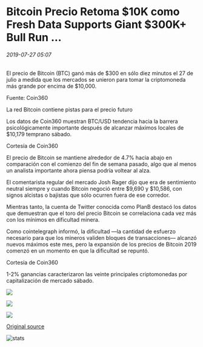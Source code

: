 # Bitcoin Precio Retoma $10K como Fresh Data Supports Giant $300K+ Bull Run ...

###### 2019-07-27 05:07

El precio de Bitcoin (BTC) ganó más de $300 en sólo diez minutos el 27 de julio a medida que los mercados se unieron para tomar la criptomoneda más grande por encima de $10,000.

Fuente: Coin360

La red Bitcoin contiene pistas para el precio futuro

Los datos de Coin360 muestran BTC/USD tendencia hacia la barrera psicológicamente importante después de alcanzar máximos locales de $10,179 temprano sábado.

Cortesía de Coin360

El precio de Bitcoin se mantiene alrededor de 4.7% hacia abajo en comparación con el comienzo del fin de semana pasado, algo que al menos un analista importante ahora piensa podría voltear al alza.

El comentarista regular del mercado Josh Rager dijo que era de sentimiento neutral siempre y cuando Bitcoin negoció entre $9,690 y $10,586, con signos alcistas o bajistas que sólo ocurren fuera de ese corredor.

Mientras tanto, la cuenta de Twitter conocida como PlanB destacó los datos que demuestran que el toro del precio Bitcoin se correlaciona cada vez más con los mínimos en dificultad minera.

Como cointelegraph informó, la dificultad —la cantidad de esfuerzo necesario para que los mineros validen bloques de transacciones— alcanzó nuevos máximos este mes, pero la expansión de los precios de Bitcoin 2019 comenzó en un momento en que la dificultad se repuntó.

Cortesía de Coin360

1-2% ganancias caracterizaron las veinte principales criptomonedas por capitalización de mercado sábado.

![](https://s3.cointelegraph.com/storage/uploads/view/6366d90c1add1e4f2b3e6b9c4708c758.png)

![](https://s3.cointelegraph.com/storage/uploads/view/4f5aa619da3ca74e235eef8f19bef444.png)

![](https://s3.cointelegraph.com/storage/uploads/view/8f763fe05335d77a8289de77799f3e61.png)

[Original source](https://cointelegraph.com/news/bitcoin-price-retakes-10k-as-fresh-data-supports-giant-300k-bull-run)

![stats](https://c.statcounter.com/11760860/0/a89fa40b/1/ "stats")
